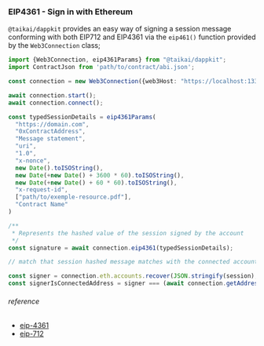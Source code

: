 ### EIP4361 - Sign in with Ethereum
`@taikai/dappkit` provides an easy way of signing a session message conforming with both EIP712 and EIP4361 via the 
`eip461()` function provided by the `Web3Connection` class;

```typescript
import {Web3Connection, eip4361Params} from "@taikai/dappkit";
import ContractJson from 'path/to/contract/abi.json';

const connection = new Web3Connection({web3Host: "https://localhost:1337"});

await connection.start();
await connection.connect();

const typedSessionDetails = eip4361Params(
  "https://domain.com",
  "0xContractAddress",
  "Message statement",
  "uri",
  "1.0",
  "x-nonce",
  new Date().toISOString(),
  new Date(+new Date() + 3600 * 60).toISOString(),
  new Date(+new Date() + 60 * 60).toISOString(),
  "x-request-id",
  ["path/to/exemple-resource.pdf"],
  "Contract Name"
)

/**
 * Represents the hashed value of the session signed by the account
 */
const signature = await connection.eip4361(typedSessionDetails);

// match that session hashed message matches with the connected account

const signer = connection.eth.accounts.recover(JSON.stringify(session), signature);
const signerIsConnectedAddress = signer === (await connection.getAddress());

```

###### reference

- [eip-4361](https://eips.ethereum.org/EIPS/eip-4361)
- [eip-712](https://eips.ethereum.org/EIPS/eip-712)